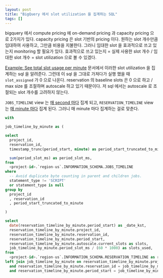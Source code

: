 ```yaml
---
layout: post
title: "BigQuery 에서 slot utilization 을 집계하는 SQL"
tags: []
---
```


bigquery 에서 compute pricing 에 on-demand pricing 과 capacity pricing 으로 2가지가 있다. capacity pricing 은 slot 기반의 pricing 이다. 원하는 slot 개수만큼 임대하여 사용하고, 그만큼 비용을 지불한다. 그러니 임대한 slot 을 효과적으로 쓰고 있는지 monitoring 할 필요가 있다. 효과적으로 쓰고 있는지 = 실제 사용한 slot 개수 / 임대한 slot 개수 = slot utilization 으로 볼 수 있겠다.

[Example: See total slot usage per minute](https://cloud.google.com/bigquery/docs/information-schema-reservation-timeline#example_see_total_slot_usage_per_minute) 문서에서 이러한 slot utilization 을 집계하는 sql 을 알려준다. 그런데 이 sql 을 그대로 가져다가 실행 했을 때 `slot_assigned` 가 0 으로 나온다.  reservation 의 baseline slots 은 0 으로 하고 / max size 를 조절하며 autoscale 하고 있기 때문이다. 저 sql 에서는 autoscale 로 조절되는 slot 개수를 고려하지 않는다.

`JOBS_TIMELINE` view 는 [매 second 마다](https://cloud.google.com/bigquery/docs/information-schema-jobs-timeline#schema) 집계 되고, `RESERVATION_TIMELINE` view 는 [매 minute 마다](https://cloud.google.com/bigquery/docs/information-schema-reservation-timeline) 집계 된다. 그러니 매 minute 마다 집계하는 걸로 맞춘다.

```sql
with

job_timeline_by_minute as (

select
  project_id,
  reservation_id,
  timestamp_trunc(period_start, minute) as period_start_truncated_to_minute,

  sum(period_slot_ms) as period_slot_ms,
from
  <project-id>.`region-us`.INFORMATION_SCHEMA.JOBS_TIMELINE
where
  -- Avoid duplicate byte counting in parent and children jobs.
  statement_type != 'SCRIPT'
  or statement_type is null
group by
  project_id
  , reservation_id
  , period_start_truncated_to_minute

)

select
  date(reservation_timeline_by_minute.period_start) as _date_kst,
  reservation_timeline_by_minute.project_id,
  reservation_timeline_by_minute.reservation_id,
  reservation_timeline_by_minute.period_start,
  reservation_timeline_by_minute.autoscale.current_slots as slots,
  job_timeline_by_minute.period_slot_ms / (60 * 1000) as slots_used,
from
  <project-id>.`region-us`.INFORMATION_SCHEMA.RESERVATION_TIMELINE as reservation_timeline_by_minute
left join job_timeline_by_minute on reservation_timeline_by_minute.project_id = job_timeline_by_minute.project_id
  and reservation_timeline_by_minute.reservation_id = job_timeline_by_minute.reservation_id
  and reservation_timeline_by_minute.period_start = job_timeline_by_minute.period_start_truncated_to_minute

```